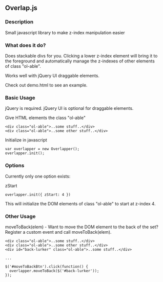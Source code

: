 ## Overlap.js

### Description 

Small javascript library to make z-index manipulation easier

### What does it do?

Does stackable divs for you. Clicking a lower z-index element will bring it
to the foreground and automatically manage the z-indexes of other elements of
class "ol-able".

Works well with jQuery UI draggable elements.

Check out demo.html to see an example.

### Basic Usage

jQuery is required.
jQuery UI is optional for draggable elements.

Give HTML elements the class "ol-able"

    <div class="ol-able">..some stuff..</div>
    <div class="ol-able">..some other stuff..</div>

Initialize in javascript

    var overlapper = new Overlapper();
    overlapper.init();

### Options

Currently only one option exists:

zStart

    overlapper.init({ zStart: 4 })

This will initialize the DOM elements of class "ol-able" to start at z-index 4.

### Other Usage

moveToBack(elem) - Want to move the DOM element to the back of the set? Register
a custom event and call moveToBack(elem).

    <div class="ol-able">..some stuff..</div>
    <div class="ol-able">..some other stuff..</div>
    <div id="back-lurker" class="ol-able">..some stuff..</div>

    ...

    $('#moveToBackBtn').click(function() {
      overlapper.moveToBack($('#back-lurker'));
    });
